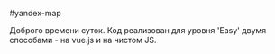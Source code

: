 #yandex-map

Доброго времени суток. Код реализован для уровня 'Easy' двумя способами - на vue.js и на чистом JS. 
